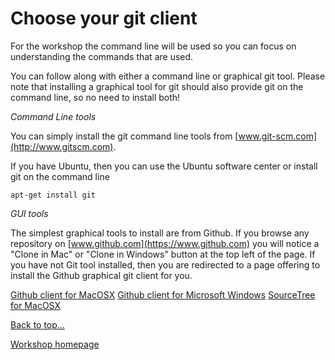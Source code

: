 # <a id="top">Choose your git client</a>


For the workshop the command line will be used so you can focus on understanding the commands that are used.

You can follow along with either a command line or graphical git tool.  Please note that installing a graphical tool for git should also provide git on the command line, so no need to install both!

*Command Line tools*

You can simply install the git command line tools from [www.git-scm.com](http://www.gitscm.com).

If you have Ubuntu, then you can use the Ubuntu software center or install git on the command line

    apt-get install git


*GUI tools*

The simplest graphical tools to install are from Github.  If you browse any repository on [www.github.com](https://www.github.com) you will notice a "Clone in Mac" or "Clone in Windows" button at the top left of the page.  If you have not Git tool installed, then you are redirected to a page offering to install the Github graphical git client for you.

[Github client for MacOSX](http://mac.github.com/)
[Github client for Microsoft Windows](http://windows.github.com/)
[SourceTree for MacOSX](http://www.sourcetreeapp.com/)


[Back to top...](#top)

[Workshop homepage](index.html)

